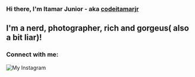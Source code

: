 ### Hi there,   I'm Itamar Junior - aka [codeitamarjr][website]

## I'm a nerd, photographer, rich and gorgeus( also a bit liar)!

### Connect with me:
[<img align="left" alt="My Instagram" src="https://facebookbrand.com/wp-content/uploads/2021/03/Instagram_AppIcon_Aug2017.png?w=150&h=150" />][instagram]

<br/>
<br/>

[website]: www.itjunior.dev
[codeitamarjr]: https://github.com/codeitamarjr
[instagram]:https://www.instagram.com/it.jr/
[linkedin]:https://www.linkedin.com/in/itamarjr/
[youtube]:https://www.youtube.com/TIemDublin